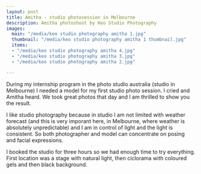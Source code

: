 ```yaml
---
layout: post
title: Amitha - studio photosession in Melbourne
description: Amitha photoshoot by Keo Studio Photography
images:
  main: "/media/keo studio photography amitha 1.jpg"
  thumbnail: "/media/keo studio photography amitha 1 thumbnail.jpg"
  items:
  - "/media/keo studio photography amitha 4.jpg"
  - "/media/keo studio photography amitha 3.jpg"
  - "/media/keo studio photography amitha 2.jpg"

---
```

<p>During my internship program in the photo studio australia (studio in Melbourne) I needed a model for my first studio photo session. I cried and Amitha heard. We took great photos that day and I am thrilled to show you the result. </p>

<p>I like studio photography because in studio I am not limited with weather forecast (and this is very imporant here, in Melbourne, where weather is absolutely unpredictable) and I am in control of light and the light is consistent. So both photographer and model can concentrate on posing and facial expressions. </p>

<p>I booked the studio for three hours so we had enough time to try everything. First location was a stage with natural light, then ciclorama with coloured gels and then black background.</p>